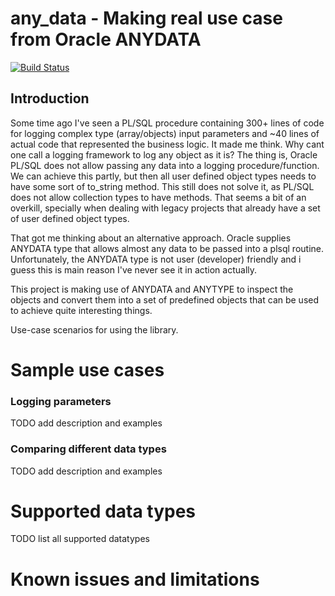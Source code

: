 # any_data - Making real use case from Oracle ANYDATA
[![Build Status](https://travis-ci.org/jgebal/anydata_reporter.svg?branch=master)](https://travis-ci.org/jgebal/anydata_reporter)

## Introduction

Some time ago I've seen a PL/SQL procedure containing 300+ lines of code for logging complex type (array/objects) input parameters and ~40 lines of actual code that represented the business logic.
It made me think. Why cant one call a logging framework to log any object as it is?
The thing is, Oracle PL/SQL does not allow passing any data into a logging procedure/function.
We can achieve this partly, but then all user defined object types needs to have some sort of to_string method.
This still does not solve it, as PL/SQL does not allow collection types to have methods.
That seems a bit of an overkill, specially when dealing with legacy projects that already have a set of user defined object types.

That got me thinking about an alternative approach.
Oracle supplies ANYDATA type that allows almost any data to be passed into a plsql routine.
Unfortunately, the ANYDATA type is not user (developer) friendly and i guess this is main reason I've never see it in action actually.

This project is making use of ANYDATA and ANYTYPE to inspect the objects and convert them into a set of predefined objects that can be used to achieve quite interesting things.

Use-case scenarios for using the library.

# Sample use cases

### Logging parameters
TODO add description and examples

### Comparing different data types
TODO add description and examples

# Supported data types

TODO list all supported datatypes

# Known issues and limitations


